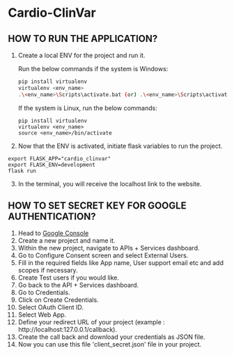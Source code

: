 # Cardio-ClinVar

## HOW TO RUN THE APPLICATION?


1. Create a local ENV for the project and run it.
   
   Run the below commands if the system is Windows:

   ```bash
   pip install virtualenv
   virtualenv <env_name>
   .\<env_name>\Scripts\activate.bat (or) .\<env_name>\Scripts\activate.ps1
   ```

   If the system is Linux, run the below commands:

   ```linux
   pip install virtualenv
   virtualenv <env_name>
   source <env_name>/bin/activate
   ```

2. Now that the ENV is activated, initiate flask variables to run the project.

  ```
  export FLASK_APP="cardio_clinvar"
  export FLASK_ENV=development
  flask run
  ```

3. In the terminal, you will receive the localhost link to the website.


## HOW TO SET SECRET KEY FOR GOOGLE AUTHENTICATION?

1. Head to [Google Console](https://console.cloud.google.com/)
2. Create a new project and name it.
3. Within the new project, navigate to APIs + Services dashboard.
4. Go to Configure Consent screen and select External Users.
5. Fill in the required fields like App name, User support email etc and add scopes if necessary.
6. Create Test users if you would like.
7. Go back to the API + Services dashboard.
8. Go to Credentials.
9. Click on Create Credentials.
10. Select OAuth Client ID.
11. Select Web App.
12. Define your redirect URL of your project (example : http://localhost:127.0.0.1/callback).
13. Create the call back and download your credentials as JSON file.
14. Now you can use this file 'client_secret.json' file in your project.
